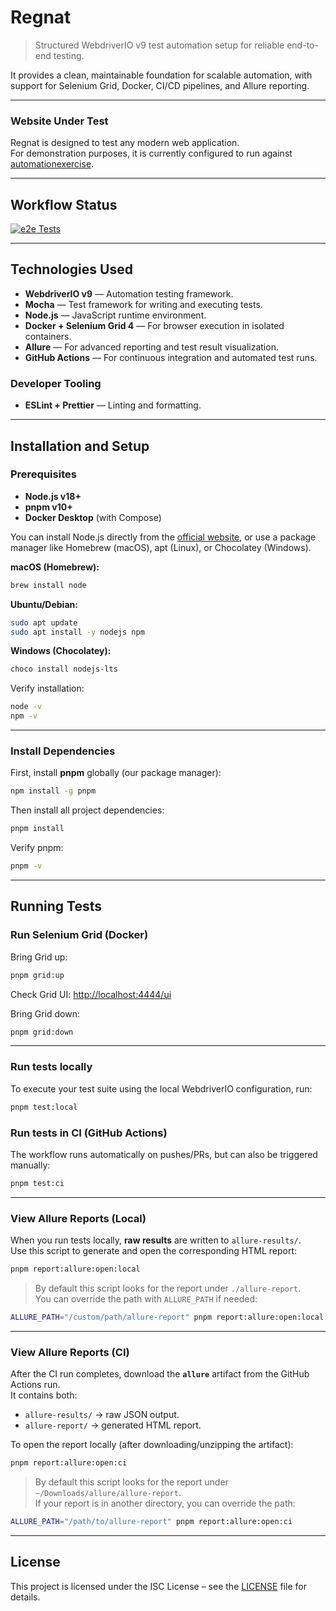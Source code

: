 # Regnat

> Structured WebdriverIO v9 test automation setup for reliable end-to-end testing.

It provides a clean, maintainable foundation for scalable automation, with
support for Selenium Grid, Docker, CI/CD pipelines, and Allure reporting.

---

### Website Under Test

Regnat is designed to test any modern web application.  
For demonstration purposes, it is currently configured to run against
[automationexercise](https://www.automationexercise.com/).

---

## Workflow Status

[![e2e Tests](https://github.com/gregoryAndrikopoulos/regnat/actions/workflows/e2e_test.yml/badge.svg)](https://github.com/gregoryAndrikopoulos/regnat/actions/workflows/e2e_test.yml)

---

## Technologies Used

- **WebdriverIO v9** — Automation testing framework.
- **Mocha** — Test framework for writing and executing tests.
- **Node.js** — JavaScript runtime environment.
- **Docker + Selenium Grid 4** — For browser execution in isolated containers.
- **Allure** — For advanced reporting and test result visualization.
- **GitHub Actions** — For continuous integration and automated test
  runs.

### Developer Tooling

- **ESLint + Prettier** — Linting and formatting.

---

## Installation and Setup

### Prerequisites

- **Node.js v18+**
- **pnpm v10+**
- **Docker Desktop** (with Compose)

You can install Node.js directly from the [official
website](https://nodejs.org/), or use a package manager like Homebrew
(macOS), apt (Linux), or Chocolatey (Windows).

**macOS (Homebrew):**

```bash
brew install node
```

**Ubuntu/Debian:**

```bash
sudo apt update
sudo apt install -y nodejs npm
```

**Windows (Chocolatey):**

```powershell
choco install nodejs-lts
```

Verify installation:

```bash
node -v
npm -v
```

---

### Install Dependencies

First, install **pnpm** globally (our package manager):

```bash
npm install -g pnpm
```

Then install all project dependencies:

```bash
pnpm install
```

Verify pnpm:

```bash
pnpm -v
```

---

## Running Tests

### Run Selenium Grid (Docker)

Bring Grid up:

```bash
pnpm grid:up
```

Check Grid UI: <http://localhost:4444/ui>

Bring Grid down:

```bash
pnpm grid:down
```

---

### Run tests locally

To execute your test suite using the local WebdriverIO configuration,
run:

```bash
pnpm test:local
```

### Run tests in CI (GitHub Actions)

The workflow runs automatically on pushes/PRs, but can also be triggered
manually:

```bash
pnpm test:ci
```

---

### View Allure Reports (Local)

When you run tests locally, **raw results** are written to `allure-results/`.  
Use this script to generate and open the corresponding HTML report:

```bash
pnpm report:allure:open:local
```

> By default this script looks for the report under `./allure-report`.  
> You can override the path with `ALLURE_PATH` if needed:

```bash
ALLURE_PATH="/custom/path/allure-report" pnpm report:allure:open:local
```

---

### View Allure Reports (CI)

After the CI run completes, download the **`allure`** artifact from the GitHub Actions run.  
It contains both:

- `allure-results/` → raw JSON output.
- `allure-report/` → generated HTML report.

To open the report locally (after downloading/unzipping the artifact):

```bash
pnpm report:allure:open:ci
```

> By default this script looks for the report under `~/Downloads/allure/allure-report`.  
> If your report is in another directory, you can override the path:

```bash
ALLURE_PATH="/path/to/allure-report" pnpm report:allure:open:ci
```

---

## License

This project is licensed under the ISC License – see the [LICENSE](./LICENSE) file for details.
